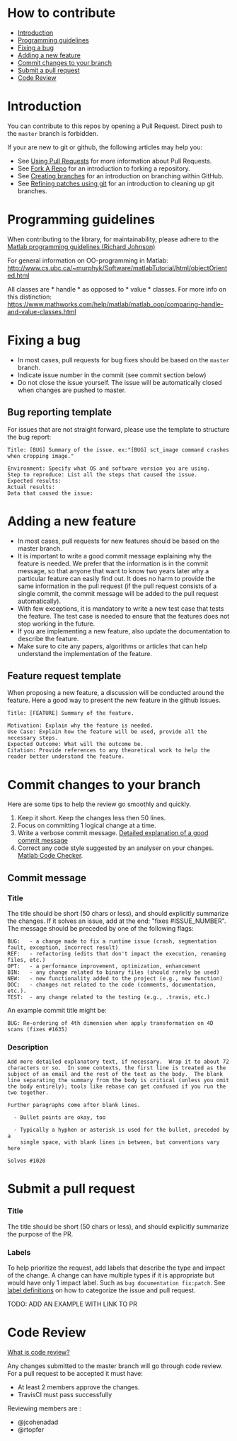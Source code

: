 # How to contribute

* [Introduction](#introduction)
* [Programming guidelines](#programming-guidelines)
* [Fixing a bug](#fixing-a-bug)
* [Adding a new feature](#adding-a-new-feature)
* [Commit changes to your branch](#commit-changes-to-your-branch)
* [Submit a pull request](#submit-a-pull-request)
* [Code Review](#code-review)

# Introduction

You can contribute to this repos by opening a Pull Request. Direct push to the `master` branch is forbidden.

If your are new to git or github, the following articles may help you:

* See [Using Pull Requests](https://help.github.com/articles/using-pull-requests) for more information about Pull Requests.
* See [Fork A Repo](http://help.github.com/forking/) for an introduction to forking a repository.
* See [Creating branches](https://help.github.com/articles/creating-and-deleting-branches-within-your-repository/) for an introduction on branching within GitHub.
* See [Refining patches using git](https://github.com/erlang/otp/wiki/Refining-patches-using-git) for an introduction to cleaning up git branches.

# Programming guidelines

When contributing to the library, for maintainability, please adhere to the
[Matlab programming guidelines (Richard Johnson)](http://www.datatool.com/downloads/MatlabStyle2%20book.pdf)

For general information on OO-programming in Matlab:
http://www.cs.ubc.ca/~murphyk/Software/matlabTutorial/html/objectOriented.html

All classes are * handle * as opposed to * value * classes.
For more info on this distinction:
https://www.mathworks.com/help/matlab/matlab_oop/comparing-handle-and-value-classes.html  

# Fixing a bug

* In most cases, pull requests for bug fixes should be based on the `master` branch.
* Indicate issue number in the commit (see commit section below)
* Do not close the issue yourself. The issue will be automatically closed when changes are pushed to master.

## Bug reporting template

For issues that are not straight forward, please use the template to structure the bug report:

    Title: [BUG] Summary of the issue. ex:"[BUG] sct_image command crashes when cropping image."

    Environment: Specify what OS and software version you are using.
    Step to reproduce: List all the steps that caused the issue.
    Expected results:
    Actual results:
    Data that caused the issue:

# Adding a new feature

* In most cases, pull requests for new features should be based on the master branch.
* It is important to write a good commit message explaining why the feature is needed. We prefer that the information is in the commit message, so that anyone that want to know two years later why a particular feature can easily find out. It does no harm to provide the same information in the pull request (if the pull request consists of a single commit, the commit message will be added to the pull request automatically).
* With few exceptions, it is mandatory to write a new test case that tests the feature. The test case is needed to ensure that the features does not stop working in the future.
* If you are implementing a new feature, also update the documentation to describe the feature.
* Make sure to cite any papers, algorithms or articles that can help understand the implementation of the feature.

## Feature request template

When proposing a new feature, a discussion will be conducted around the feature. Here a good way to present the new feature in the github issues.

    Title: [FEATURE] Summary of the feature.

    Motivation: Explain why the feature is needed.
    Use Case: Explain how the feature will be used, provide all the necessary steps.
    Expected Outcome: What will the outcome be.
    Citation: Provide references to any theoretical work to help the reader better understand the feature.

# Commit changes to your branch

Here are some tips to help the review go smoothly and quickly.

1. Keep it short. Keep the changes less then 50 lines.
2. Focus on committing 1 logical change at a time.
3. Write a verbose commit message. [Detailed explanation of a good commit message](https://github.com/erlang/otp/wiki/writing-good-commit-messages)
4. Correct any code style suggested by an analyser on your changes. [Matlab Code Checker](https://www.mathworks.com/help/fixedpoint/ug/using-the-matlab-code-analyzer-to-check-code-interactively-at-design-time.html).

## Commit message

### Title

The title should be short (50 chars or less), and should explicitly summarize the changes. If it solves an issue, add at the end: "fixes #ISSUE_NUMBER". The message should be preceded by one of the following flags:

```
BUG:   - a change made to fix a runtime issue (crash, segmentation fault, exception, incorrect result)
REF:   - refactoring (edits that don't impact the execution, renaming files, etc.)
OPT:   - a performance improvement, optimization, enhancement
BIN:   - any change related to binary files (should rarely be used)
NEW:   - new functionality added to the project (e.g., new function)
DOC:   - changes not related to the code (comments, documentation, etc.).
TEST:  - any change related to the testing (e.g., .travis, etc.)
```  

An example commit title might be:
```
BUG: Re-ordering of 4th dimension when apply transformation on 4D scans (fixes #1635)
````

### Description

```
Add more detailed explanatory text, if necessary.  Wrap it to about 72
characters or so.  In some contexts, the first line is treated as the
subject of an email and the rest of the text as the body.  The blank
line separating the summary from the body is critical (unless you omit
the body entirely); tools like rebase can get confused if you run the
two together.

Further paragraphs come after blank lines.

  - Bullet points are okay, too

  - Typically a hyphen or asterisk is used for the bullet, preceded by a
    single space, with blank lines in between, but conventions vary here

Solves #1020
```

# Submit a pull request

### Title
The title should be short (50 chars or less), and should explicitly summarize the purpose of the PR.

### Labels
To help prioritize the request, add labels that describe the type and impact of the change. A change can have multiple types if it is appropriate but would have only 1 impact label. Such as `bug documentation fix:patch`.
See [label definitions](https://github.com/neuropoly/realtime_shimming/labels) on how to categorize the issue and pull request.

TODO: ADD AN EXAMPLE WITH LINK TO PR

# Code Review

[What is code review?](https://help.github.com/articles/about-pull-request-reviews/)

Any changes submitted to the master branch will go through code review. For a pull request to be accepted it must have:

* At least 2 members approve the changes.
* TravisCI must pass successfully

Reviewing members are :
* @jcohenadad
* @rtopfer

